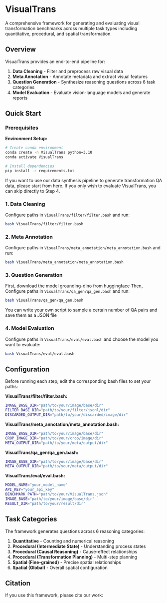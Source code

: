 # VisualTrans

A comprehensive framework for generating and evaluating visual transformation benchmarks across multiple task types including quantitative, procedural, and spatial transformation.

## Overview

VisualTrans provides an end-to-end pipeline for:
1. **Data Cleaning** - Filter and preprocess raw visual data
2. **Meta Annotation** - Annotate metadata and extract visual features  
3. **Question Generation** - Synthesize reasoning questions across 6 task categories
4. **Model Evaluation** - Evaluate vision-language models and generate reports


## Quick Start

### Prerequisites

**Environment Setup:**
```bash
# Create conda environment
conda create -n VisualTrans python=3.10
conda activate VisualTrans

# Install dependencies
pip install -r requirements.txt
```

If you want to use our data synthesis pipeline to generate transformation QA data, please start from here. If you only wish to evaluate VisualTrans, you can skip directly to Step 4.

### 1. Data Cleaning

Configure paths in `VisualTrans/filter/filter.bash` and run:

```bash
bash VisualTrans/filter/filter.bash
```

### 2. Meta Annotation

Configure paths in `VisualTrans/meta_annotation/meta_annotation.bash` and run:

```bash
bash VisualTrans/meta_annotation/meta_annotation.bash
```

### 3. Question Generation
First, download the model grounding-dino from huggingface 
Then, Configure paths in `VisualTrans/qa_gen/qa_gen.bash` and run:

```bash
bash VisualTrans/qa_gen/qa_gen.bash
```
You can write your own script to sample a certain number of QA pairs and save them as a JSON file

### 4. Model Evaluation

Configure paths in `VisualTrans/eval/eval.bash` and choose the model you want to evaluate:

```bash
bash VisualTrans/eval/eval.bash
```

## Configuration

Before running each step, edit the corresponding bash files to set your paths:

**VisualTrans/filter/filter.bash:**
```bash
IMAGE_BASE_DIR="path/to/your/image/base/dir"
FILTER_BASE_DIR="path/to/your/filter/jsonl/dir"
DISCARDED_OUTPUT_DIR="path/to/your/discarded/image/dir"
```

**VisualTrans/meta_annotation/meta_annotation.bash:**
```bash
IMAGE_BASE_DIR="path/to/your/image/base/dir"
CROP_IMAGE_DIR="path/to/your/crop/image/dir"
META_OUTPUT_DIR="path/to/your/meta/output/dir"
```

**VisualTrans/qa_gen/qa_gen.bash:**
```bash
IMAGE_BASE_DIR="path/to/your/image/base/dir"
META_OUTPUT_DIR="path/to/your/meta/output/dir"
```

**VisualTrans/eval/eval.bash:**
```bash
MODEL_NAME="your_model_name"
API_KEY="your_api_key"
BENCHMARK_PATH="path/to/your/VisualTrans.json"
IMAGE_BASE="path/to/your/image/base/dir"
RESULT_DIR="path/to/your/result/dir"
```

## Task Categories

The framework generates questions across 6 reasoning categories:

1. **Quantitative** - Counting and numerical reasoning
2. **Procedural (Intermediate State)** - Understanding process states
3. **Procedural (Causal Reasoning)** - Cause-effect relationships
4. **Procedural (Transformation Planning)** - Multi-step planning
5. **Spatial (Fine-grained)** - Precise spatial relationships
6. **Spatial (Global)** - Overall spatial configuration


## Citation

If you use this framework, please cite our work:
```bibtex
```


